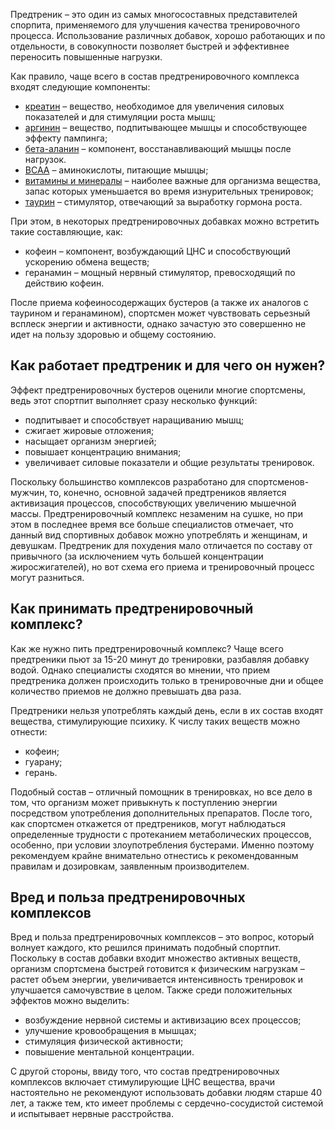 Предтреник – это один из самых многосоставных представителей спорпита, применяемого для улучшения качества тренировочного процесса. Использование различных добавок, хорошо работающих и по отдельности, в совокупности позволяет быстрей и эффективнее переносить повышенные нагрузки.

Как правило, чаще всего в состав предтренировочного комплекса входят следующие компоненты:

- [креатин](https://primekraft.ru/catalog/creatine-monohydrate/) – вещество, необходимое для увеличения силовых показателей и для стимуляции роста мышц;
- [аргинин](https://primekraft.ru/catalog/aminokisloty/kompleks-aminokislot-aakg-2-1/) – вещество, подпитывающее мышцы и способствующее эффекту пампинга;
- [бета-аланин](https://primekraft.ru/catalog/aminokisloty/beta-alanin/) – компонент, восстанавливающий мышцы после нагрузок.
- [BCAA](https://primekraft.ru/catalog/aminokisloty/kompleks-aminokislot-bcaa-2-1-1/) – аминокислоты, питающие мышцы;
- [витамины и минералы](https://primekraft.ru/catalog/vitaminy-i-dobavki/) – наиболее важные для организма вещества, запас которых уменьшается во время изнурительных тренировок;
- [таурин](https://primekraft.ru/catalog/vitaminy-i-dobavki/taurin-glitsin/taurin-glitsin-taurine-glycine-90-kapsul-/) – стимулятор, отвечающий за выработку гормона роста.

При этом, в некоторых предтренировочных добавках можно встретить такие составляющие, как:

- кофеин – компонент, возбуждающий ЦНС и способствующий ускорению обмена веществ;
- геранамин – мощный нервный стимулятор, превосходящий по действию кофеин.

После приема кофеиносодержащих бустеров (а также их аналогов с таурином и геранамином), спортсмен может чувствовать серьезный всплеск энергии и активности, однако зачастую это совершенно не идет на пользу здоровью и общему состоянию.

## Как работает предтреник и для чего он нужен?

Эффект предтренировочных бустеров оценили многие спортсмены, ведь этот спортпит выполняет сразу несколько функций:

- подпитывает и способствует наращиванию мышц;
- сжигает жировые отложения;
- насыщает организм энергией;
- повышает концентрацию внимания;
- увеличивает силовые показатели и общие результаты тренировок.

Поскольку большинство комплексов разработано для спортсменов-мужчин, то, конечно, основной задачей предтреников является активизация процессов, способствующих увеличению мышечной массы. Предтренировочный комплекс незаменим на сушке, но при этом в последнее время все больше специалистов отмечает, что данный вид спортивных добавок можно употреблять и женщинам, и девушкам. Предтреник для похудения мало отличается по составу от привычного (за исключением чуть большей концентрации жиросжигателей), но вот схема его приема и тренировочный процесс могут разниться.

## Как принимать предтренировочный комплекс?

Как же нужно пить предтренировочный комплекс? Чаще всего предтреники пьют за 15-20 минут до тренировки, разбавляя добавку водой. Однако специалисты сходятся во мнении, что прием предтреника должен происходить только в тренировочные дни и общее количество приемов не должно превышать два раза.

Предтреники нельзя употреблять каждый день, если в их состав входят вещества, стимулирующие психику. К числу таких веществ можно отнести:

- кофеин;
- гуарану;
- герань.

Подобный состав – отличный помощник в тренировках, но все дело в том, что организм может привыкнуть к поступлению энергии посредством употребления дополнительных препаратов. После того, как спортсмен откажется от предтреников, могут наблюдаться определенные трудности с протеканием метаболических процессов, особенно, при условии злоупотребления бустерами. Именно поэтому рекомендуем крайне внимательно отнестись к рекомендованным правилам и дозировкам, заявленным производителем.

## Вред и польза предтренировочных комплексов

Вред и польза предтренировочных комплексов – это вопрос, который волнует каждого, кто решился принимать подобный спортпит. Поскольку в состав добавки входит множество активных веществ, организм спортсмена быстрей готовится к физическим нагрузкам – растет объем энергии, увеличивается интенсивность тренировок и улучшается самочувствие в целом. Также среди положительных эффектов можно выделить:

- возбуждение нервной системы и активизацию всех процессов;
- улучшение кровообращения в мышцах;
- стимуляция физической активности;
- повышение ментальной концентрации.

С другой стороны, ввиду того, что состав предтренировочных комплексов включает стимулирующие ЦНС вещества, врачи настоятельно не рекомендуют использовать добавки людям старше 40 лет, а также тем, кто имеет проблемы с сердечно-сосудистой системой и испытывает нервные расстройства.